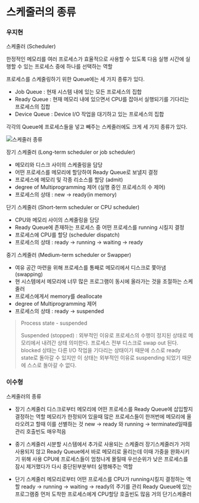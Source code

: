 # 스케줄러의 종류

### 우지현

스케줄러 (Scheduler)

한정적인 메모리를 여러 프로세스가 효율적으로 사용할 수 있도록 다음 실행 시간에 실행할 수 있는 프로세스 중에 하나를 선택하는 역할

프로세스를 스케줄링하기 위한 Queue에는 세 가지 종류가 있다.

- Job Queue : 현재 시스템 내에 있는 모든 프로세스의 집합
- Ready Queue : 현재 메모리 내에 있으면서 CPU를 잡아서 실행되기를 기다리는 프로세스의 집합
- Device Queue : Device I/O 작업을 대기하고 있는 프로세스의 집합

각각의 Queue에 프로세스들을 넣고 빼주는 스케줄러에도 크게 세 가지 종류가 있다.

![스케줄러 종류](https://wch18735.github.io/_img/2021-06-10/process_state.jpg)

장기 스케줄러 (Long-term scheduler or job scheduler)

- 메모리와 디스크 사이의 스케줄링을 담당
- 어떤 프로세스를 메모리에 할당하여 Ready Queue로 보낼지 결정
- 프로세스에 메모리 및 각종 리소스를 할당 (admit)
- degree of Multiprogramming 제어 (실행 중인 프로세스의 수 제어)
- 프로세스의 상태 : new -> ready(in memory)

단기 스케줄러 (Short-term scheduler or CPU scheduler)

- CPU와 메모리 사이의 스케줄링을 담당
- Ready Queue에 존재하는 프로세스 중 어떤 프로세스를 running 시킬지 결정
- 프로세스에 CPU를 할당 (scheduler dispatch)
- 프로세스의 상태 : ready -> running -> waiting -> ready

중기 스케줄러 (Medium-term scheduler or Swapper)

- 여유 공간 마련을 위해 프로세스를 통째로 메모리에서 디스크로 쫓아냄 (swapping)
- 현 시스템에서 메모리에 너무 많은 프로그램이 동시에 올라가는 것을 조절하는 스케줄러
- 프로세스에게서 memory를 deallocate
- degree of Multiprogramming 제어
- 프로세스의 상태 : ready -> suspended

> Process state - suspended
>
> Suspended (stopped) : 외부적인 이유로 프로세스의 수행이 정지된 상태로 메모리에서 내려간 상태 의미한다. 프로세스 전부 디스크로 swap out 된다. blocked 상태는 다른 I/O 작업을 기다리는 상태이기 때문에 스스로 ready state로 돌아갈 수 있지만 이 상태는 외부적인 이유로 suspending 되었기 때문에 스스로 돌아갈 수 없다.

### 이수형
스케줄러의 종류

- 장기 스케줄러
    디스크로부터 메모리에 어떤 프로세스를 Ready Queue에 삽입할지 결정하는 역할
    메모리가 한정되어 있을때 많은 프로세스들이 한꺼번에 메모리에 올라오려고 할때 이를 선별하는 것
    new -> ready 와 running -> terminated일때를 관리
    호출빈도 매우적음
    
- 중기 스케줄러
    시분할 시스템에서 추가로 사용되는 스케줄러
    장기스케줄러가 거의 사용되지 않고 Ready Queue에서 바로 메모리로 올리는데 이때 가중을 완화시키기 위해 사용
    CPU에 프로세스들이 엄청나게 몰릴때 우선순위가 낮은 프로세스를 잠시 제거했다가 다시 중단된부분부터 실행해주는 역할
    
- 단기 스케줄러
    메모리로부터 어떤 프로세스를 CPU가 running시킬지 결정하는 역할
    ready -> running -> waiting -> ready의 주기를 관리
    Ready Queue에 있는 프로그램중 먼저 도착한 프로세스에게 CPU할당
    호출빈도 많음 거의 단기스케줄러
    
